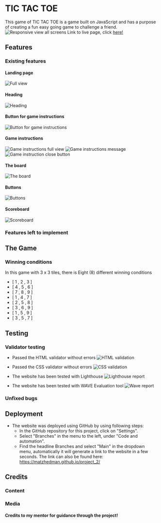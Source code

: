 # TIC TAC TOE
This game of TIC TAC TOE is a game built on JavaScript and has a purpose of creating a fun easy going game to challenge a friend.
![Responsive view all screens](/assets/images/pp2_responsive.png)
Link to live page, click [here!](https://matzhedman.github.io/project_2/)


## Features

### Existing features
#### Landing page
![Full view](/assets/images/pp2_full_view.png)
#### Heading
![Heading](/assets/images/pp2_header.png)
#### Button for game instructions
![Button for game instructions](/assets/images/pp2_instruction_button.png)
#### Game instructions
![Game instructions full view](/assets/images/pp2_modal_fullscreen.png)
![Game instructions message](/assets/images/pp2_modal_message.png)
![Game instruction close button](/assets/images/pp2_modal_close_button.png)
#### The board
![The board](/assets/images/pp2_blank_tiles.png)
#### Buttons
![Buttons](/assets/images/pp2_buttons.png)
#### Scoreboard
![Scoreboard](/assets/images/pp2_scoreboard.png)
### Features left to implement

## The Game
### Winning conditions
In this game with 3 x 3 tiles, there is Eight (8) different winning conditions
* [ 1 , 2 , 3 ]
* [ 4 , 5 , 6 ]
* [ 7 , 8 , 9 ]
* [ 1 , 4 , 7 ]
* [ 2 , 5 , 8 ]
* [ 3 , 6 , 9 ]
* [ 1 , 5 , 9 ]
* [ 3 , 5 , 7 ]


## Testing
### Validator testing
* Passed the HTML validator without errors
![HTML validation](/assets/images/pp2_html_validator.png)

* Passed the CSS validator without errors
![CSS validation](/assets/images/pp2_css_validator.png)

* The website has been tested with Lighthouse
![Lighthouse report](/assets/images/pp2_lighthouse.png)

* The website has been tested with WAVE Evaluation tool
![Wave report](/assets/images/pp2_wave_report.png)

### Unfixed bugs

## Deployment
* The website was deployed using GitHub by using following steps:
    * In the GitHub repository for this project, click on "Settings".
    * Select "Branches" in the menu to the left, under "Code and automation".
    * Find the headline Branches and select "Main" in the dropdown menu, automatically it will generate a link to the website in a few seconds. 
The link can also be found here: 
https://matzhedman.github.io/project_2/

## Credits
### Content
### Media

#### Credits to my mentor for guidance through the project!

